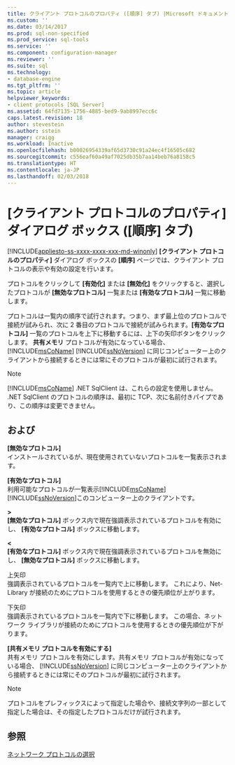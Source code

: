 ```yaml
---
title: クライアント プロトコルのプロパティ ([順序] タブ) |Microsoft ドキュメント
ms.custom: ''
ms.date: 03/14/2017
ms.prod: sql-non-specified
ms.prod_service: sql-tools
ms.service: ''
ms.component: configuration-manager
ms.reviewer: ''
ms.suite: sql
ms.technology:
- database-engine
ms.tgt_pltfrm: ''
ms.topic: article
helpviewer_keywords:
- client protocols [SQL Server]
ms.assetid: 64fd7135-1756-4885-bed9-9ab8997ecc6c
caps.latest.revision: 18
author: stevestein
ms.author: sstein
manager: craigg
ms.workload: Inactive
ms.openlocfilehash: b00026954339af65d3730c91a24ec4f16505c682
ms.sourcegitcommit: c556eaf60a49af7025db35b7aa14beb76a8158c5
ms.translationtype: HT
ms.contentlocale: ja-JP
ms.lasthandoff: 02/03/2018
---
```

# <a name="client-protocols-properties-order-tab"></a>[クライアント プロトコルのプロパティ] ダイアログ ボックス ([順序] タブ)
[!INCLUDE[appliesto-ss-xxxx-xxxx-xxx-md-winonly](../../includes/appliesto-ss-xxxx-xxxx-xxx-md-winonly.md)]
**[クライアント プロトコルのプロパティ]** ダイアログ ボックスの **[順序]** ページでは、クライアント プロトコルの表示や有効の設定を行います。  
  
 プロトコルをクリックして **[有効化]** または **[無効化]** をクリックすると、選択したプロトコルが **[無効なプロトコル]** 一覧または **[有効なプロトコル]** 一覧に移動します。  
  
 プロトコルは一覧内の順序で試行されます。つまり、まず最上位のプロトコルで接続が試みられ、次に 2 番目のプロトコルで接続が試みられます。**[有効なプロトコル]** 一覧のプロトコルを上下に移動するには、上下の矢印ボタンをクリックします。 **共有メモリ** プロトコルが有効になっている場合、[!INCLUDE[msCoName](../../includes/msconame-md.md)] [!INCLUDE[ssNoVersion](../../includes/ssnoversion-md.md)] に同じコンピューター上のクライアントから接続するときには常にそのプロトコルが最初に試行されます。  
  
> [!NOTE]  
>  [!INCLUDE[msCoName](../../includes/msconame-md.md)] .NET SqlClient は、これらの設定を使用しません。 .NET SqlClient のプロトコルの順序は、最初に TCP、次に名前付きパイプであり、この順序は変更できません。  
  
## <a name="options"></a>および  
 **[無効なプロトコル]**  
 インストールされているが、現在使用されていないプロトコルを一覧表示されます。  
  
 **[有効なプロトコル]**  
 利用可能なプロトコルが一覧表示[!INCLUDE[msCoName](../../includes/msconame-md.md)][!INCLUDE[ssNoVersion](../../includes/ssnoversion-md.md)]このコンピューター上のクライアントです。  
  
 **>**  
 **[無効なプロトコル]** ボックス内で現在強調表示されているプロトコルを有効にし、 **[有効なプロトコル]** ボックスに移動します。  
  
 **\<**  
 **[有効なプロトコル]** ボックス内で現在強調表示されているプロトコルを無効にし、 **[無効なプロトコル]** ボックスに移動します。  
  
 上矢印  
 強調表示されているプロトコルを一覧内で上に移動します。 これにより、Net-Library が接続のためにプロトコルを使用するときの優先順位が上がります。  
  
 下矢印  
 強調表示されているプロトコルを一覧内で下に移動します。 この場合、ネットワーク ライブラリが接続のためにプロトコルを使用するときの優先順位が下がります。  
  
 **[共有メモリ プロトコルを有効にする]**  
 共有メモリ プロトコルを有効にします。共有メモリ プロトコルが有効になっている場合、 [!INCLUDE[ssNoVersion](../../includes/ssnoversion-md.md)] に同じコンピューター上のクライアントから接続するときには常にそのプロトコルが最初に試行されます。  
  
> [!NOTE]  
>  プロトコルをプレフィックスによって指定した場合や、接続文字列の一部として指定した場合は、その指定したプロトコルだけが試行されます。  
  
## <a name="see-also"></a>参照  
 [ネットワーク プロトコルの選択](http://msdn.microsoft.com/library/6565fb7d-b076-4447-be90-e10d0dec359a)  
  
  
